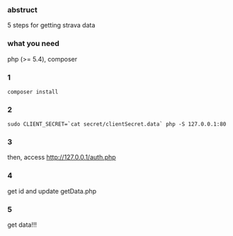 ### abstruct
5 steps for getting strava data

### what you need
php (>= 5.4), composer

### 1
```
composer install
```

### 2
```
sudo CLIENT_SECRET=`cat secret/clientSecret.data` php -S 127.0.0.1:80
```

### 3
then, access
http://127.0.0.1/auth.php

### 4
get id and update getData.php

### 5
get data!!!
